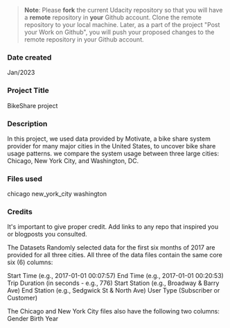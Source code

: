 >**Note**: Please **fork** the current Udacity repository so that you will have a **remote** repository in **your** Github account. Clone the remote repository to your local machine. Later, as a part of the project "Post your Work on Github", you will push your proposed changes to the remote repository in your Github account.

### Date created
Jan/2023

### Project Title
BikeShare project


### Description
In this project, we used data provided by Motivate, a bike share system provider for many major cities in the United States,
 to uncover bike share usage patterns. we compare the system usage between three large cities: Chicago, New York City, and Washington, DC.

### Files used
chicago 
new_york_city
washington

### Credits
It's important to give proper credit. Add links to any repo that inspired you or blogposts you consulted.

The Datasets
Randomly selected data for the first six months of 2017 are provided for all three cities. All three of the data files contain the same core six (6) columns:

Start Time (e.g., 2017-01-01 00:07:57) 
End Time (e.g., 2017-01-01 00:20:53) 
Trip Duration (in seconds - e.g., 776) 
Start Station (e.g., Broadway & Barry Ave) 
End Station (e.g., Sedgwick St & North Ave) 
User Type (Subscriber or Customer)

The Chicago and New York City files also have the following two columns: 
Gender 
Birth Year
